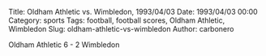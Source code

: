 Title: Oldham Athletic vs. Wimbledon, 1993/04/03
Date: 1993/04/03 00:00
Category: sports
Tags: football, football scores, Oldham Athletic, Wimbledon
Slug: oldham-athletic-vs-wimbledon
Author: carbonero


Oldham Athletic 6 - 2 Wimbledon
